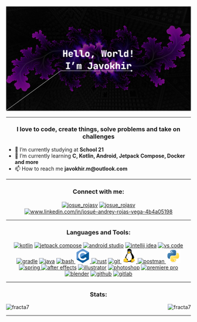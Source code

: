 ![Welcome to my profile](bg.png)

<!-- ABOUT YOU -->

<hr>
<h3 align="center">I love to code, create things, solve problems and take on challenges</h3>
  <ul>
    <li>🔭 I’m currently studying at <strong>School 21</strong></li>
    <li>🌱 I’m currently learning <strong>C, Kotlin, Android, Jetpack Compose, Docker and more</strong></li>
    <li>📫 How to reach me <strong>javokhir.m@outlook.com</strong></li>
  </ul>

<!-- CONNECTION -->

<hr>  
<h3 align="center">Connect with me:</h3>
<p align="center">
<a href="https://t.me/fracta7" target="blank"><img align="center" src="https://go-skill-icons.vercel.app/api/icons?i=telegram" alt="josue_rojasv" height="30" width="40" /></a>
  <a href="https://instagram.com/fracta7_" target="blank"><img align="center" src="https://raw.githubusercontent.com/rahuldkjain/github-profile-readme-generator/master/src/images/icons/Social/instagram.svg" alt="josue_rojasv" height="30" width="40" /></a>
<a href="https://linkedin.com/in/javokhir-matnazarov-045a35193" target="blank"><img align="center" src="https://raw.githubusercontent.com/rahuldkjain/github-profile-readme-generator/master/src/images/icons/Social/linked-in-alt.svg" alt="www.linkedin.com/in/josué-andrey-rojas-vega-4b4a05198" height="30" width="40" /></a>
</p>

<!-- LANGUAGES AND TOOLS -->

<hr>
<h3 align="center">Languages and Tools:</h3>
<p align="center"> 
  <a href="https://kotlinlang.org/" target="_blank"> <img src="https://skillicons.dev/icons?i=kotlin&theme=dark" alt="kotlin" width="40" height="40"/></a>
  <a href="https://kotlinlang.org/" target="_blank"> <img src="https://go-skill-icons.vercel.app/api/icons?i=jetpackcompose" alt="jetpack compose" width="40" height="40"/></a>
  <a href="https://developer.android.com/studio" target="_blank"> <img src="https://skillicons.dev/icons?i=androidstudio&theme=dark" alt="android studio" width="40" height="40"/></a> 
<a href="https://jetbrains.org/" target="_blank"> <img src="https://skillicons.dev/icons?i=idea&theme=dark" alt="intellij idea" width="40" height="40"/></a>
<a href="https://code.visualstudio.com/" target="_blank"> <img src="https://skillicons.dev/icons?i=vscode&theme=dark" alt="vs code" width="40" height="40"/></a>
<a href="https://gradle.org/" target="_blank"> <img src="https://skillicons.dev/icons?i=gradle&theme=dark" alt="gradle" width="40" height="40"/></a>
  <a href="https://java.com/" target="_blank"> <img src="https://skillicons.dev/icons?i=java&theme=dark" alt="java" width="40" height="40"/></a>
  <a href="https://www.gnu.org/software/bash/" target="_blank"> <img src="https://skillicons.dev/icons?i=bash&theme=dark" alt="bash" width="40" height="40"/> </a>
  <a href="https://www.cprogramming.com/" target="_blank"> <img src="https://raw.githubusercontent.com/devicons/devicon/master/icons/c/c-original.svg" alt="c" width="40" height="40"/> </a>
<a href="https://rust-lang.org/" target="_blank"> <img src="https://skillicons.dev/icons?i=rust&theme=dark" alt="rust" width="40" height="40"/></a>
  <a href="https://git-scm.com/" target="_blank"> <img src="https://www.vectorlogo.zone/logos/git-scm/git-scm-icon.svg" alt="git" width="40" height="40"/> </a> 
  <a href="https://www.linux.org/" target="_blank"> <img src="https://raw.githubusercontent.com/devicons/devicon/master/icons/linux/linux-original.svg" alt="linux" width="40" height="40"/> </a>
    <a href="https://postman.com" target="_blank"> <img src="https://www.vectorlogo.zone/logos/getpostman/getpostman-icon.svg" alt="postman" width="40" height="40"/> </a> 
    <a href="https://www.python.org" target="_blank"> <img src="https://raw.githubusercontent.com/devicons/devicon/master/icons/python/python-original.svg" alt="python" width="40" height="40"/> </a> 
    <a href="https://spring.io/" target="_blank"> <img src="https://www.vectorlogo.zone/logos/springio/springio-icon.svg" alt="spring" width="40" height="40"/> </a>
<a href="https://adobe.com/" target="_blank"> <img src="https://skillicons.dev/icons?i=ae&theme=dark" alt="after effects" width="40" height="40"/></a>
<a href="https://adobe.com/" target="_blank"> <img src="https://skillicons.dev/icons?i=illustrator&theme=dark" alt="illustrator" width="40" height="40"/></a>
<a href="https://adobe.com/" target="_blank"> <img src="https://skillicons.dev/icons?i=ps&theme=dark" alt="photoshop" width="40" height="40"/></a>
<a href="https://adobe.com/" target="_blank"> <img src="https://skillicons.dev/icons?i=pr&theme=dark" alt="premiere pro" width="40" height="40"/></a>
<a href="https://blender.org/" target="_blank"> <img src="https://skillicons.dev/icons?i=blender&theme=dark" alt="blender" width="40" height="40"/></a>
<a href="https://github.com/" target="_blank"> <img src="https://skillicons.dev/icons?i=github&theme=dark" alt="github" width="40" height="40"/></a>
<a href="https://gitlab.com/" target="_blank"> <img src="https://skillicons.dev/icons?i=gitlab&theme=dark" alt="gitlab" width="40" height="40"/></a>

<!-- SUPPORT -->

<!-- GITHUB STATS -->

<hr>
<div style="display: block;">
<p>
  <h3 align="center">Stats:</h3>
<p>
    <a align="left">
      <p><img align="left" 
  src="https://github-readme-stats.vercel.app/api/top-langs?username=fracta7&show_icons=true&theme=dark&locale=en&hide=jupyter%20notebook,lex,&langs_count=8" alt="fracta7" /></p></a>
    <a align="right"><p> <img align="right" src="https://github-readme-stats.vercel.app/api?username=fracta7&show_icons=true&theme=dark&locale=en" alt="fracta7" /></p></a>  
  </p>
</p>
</div>
<hr>
<br>
<br>
<br>
<br>
<br>
<br>
<br>
<br>
<br>
<br>
<br>
